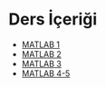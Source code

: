 # Ders İçeriği

<!--Index-->

- [MATLAB 1](./Ders%20%C4%B0%C3%A7eri%C4%9Fi/MATLAB%201.pdf)
- [MATLAB 2](./Ders%20%C4%B0%C3%A7eri%C4%9Fi/MATLAB%202.pdf)
- [MATLAB 3](./Ders%20%C4%B0%C3%A7eri%C4%9Fi/MATLAB%203.pdf)
- [MATLAB 4-5](./Ders%20%C4%B0%C3%A7eri%C4%9Fi/MATLAB%204-5.pdf)

<!--Index-->
